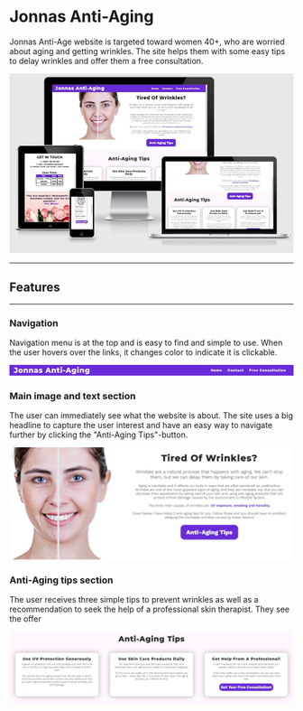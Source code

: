 # **Jonnas Anti-Aging**
Jonnas Anti-Age website is targeted toward women 40+, who are worried about aging and getting wrinkles. The site helps them with some easy tips to delay wrinkles and offer them a free consultation. 

![Responsive website](../assets/images/jonnas-anti-aging-website.jpg)
***

## **Features**
---
### **Navigation** 

Navigation menu is at the top and is easy to find and simple to use. When the user hovers over the links, it changes color to indicate it is clickable.  

![Responsive website](../assets/images/navigation.jpg)

### **Main image and text section**

The user can immediately see what the website is about. The site uses a big headline to capture the user interest and have an easy way to navigate further by clicking the "Anti-Aging Tips"-button.

![Responsive website](../assets/images/homepage.jpg)

### **Anti-Aging tips section**
The user receives three simple tips to prevent wrinkles as well as a recommendation to seek the help of a professional skin therapist. They see the offer  

![Responsive website](../assets/images/tips.jpg)